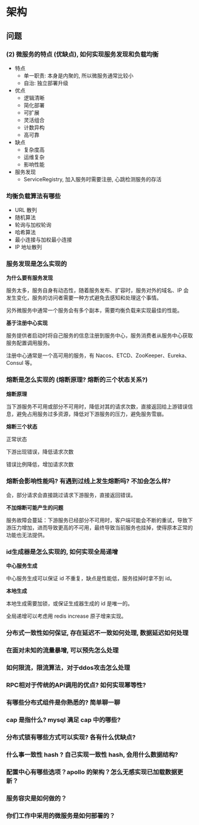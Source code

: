 # 架构

## 问题

### (2) 微服务的特点 (优缺点), 如何实现服务发现和负载均衡

- 特点
    - 单一职责: 本身是内聚的, 所以微服务通常比较小
    - 自治: 独立部署升级
- 优点
    - 逻辑清晰
    - 简化部署
    - 可扩展
    - 灵活组合
    - 计数异构
    - 高可靠
- 缺点
    - 复杂度高
    - 运维复杂
    - 影响性能
- 服务发现
    - ServiceRegistry, 加入服务时需要注册, 心跳检测服务的存活

### 均衡负载算法有哪些

- URL 散列
- 随机算法
- 轮询与加权轮询
- 哈希算法
- 最小连接与加权最小连接
- IP 地址散列

### 服务发现是怎么实现的

**为什么要有服务发现**

服务太多，服务自身有动态性，随着服务发布、扩容时，服务对外的域名、IP 会发生变化，服务的访问者需要一种方式避免去感知和处理这个事情。

另外微服务中通常一个服务会有多个副本，需要均衡负载来实现最佳的性能。

**基于注册中心实现**

服务提供者启动时将自己服务的信息注册到服务中心，服务消费者从服务中心获取服务配置调用服务。

注册中心通常是一个高可用的服务，有 Nacos、ETCD、ZooKeeper、Eureka、Consul 等。

### 熔断是怎么实现的 (熔断原理? 熔断的三个状态关系?)

**熔断原理**

当下游服务不可用或部分不可用时，降低对其的请求次数，直接返回给上游错误信息，避免占用服务过多资源，降低对下游服务的压力，避免服务雪崩。

**熔断三个状态**

正常状态

下游出现错误，降低请求次数

错误比例降低，增加请求次数

### 熔断会影响性能吗? 有遇到过线上发生熔断吗? 不加会怎么样?

会，部分请求会直接跳过请求下游服务，直接返回错误。

**不加熔断可能产生的问题**

服务故障会蔓延：下游服务已经部分不可用时，客户端可能会不断的重试，导致下游压力增加，进而导致更高的不可用，最终导致当前服务也挂掉，使得原本正常的功能也无法提供。

### id生成器是怎么实现的, 如何实现全局递增

**中心服务生成**

中心服务生成可以保证 id 不重复，缺点是性能低，服务挂掉时拿不到 id。

**本地生成**

本地生成需要加锁，或保证生成器生成的 id 是唯一的。

全局递增可以考虑用 redis increase 原子增来实现。

### 分布式一致性如何保证, 存在延迟不一致如何处理, 数据延迟如何处理
### 在面对未知的流量暴增, 可以预先怎么处理
### 如何限流，限流算法，对于ddos攻击怎么处理
### RPC相对于传统的API调用的优点? 如何实现幂等性?
### 有哪些分布式组件是你熟悉的? 简单聊一聊
### cap 是指什么? mysql 满足 cap 中的哪些?
### 分布式锁有哪些方式可以实现? 各有什么优缺点?
### 什么事一致性 hash ? 自己实现一致性 hash, 会用什么数据结构?
### 配置中心有哪些选项？apollo 的架构？怎么无感实现已加载数据更新？
### 服务容灾是如何做的？
### 你们工作中采用的微服务是如何部署的？